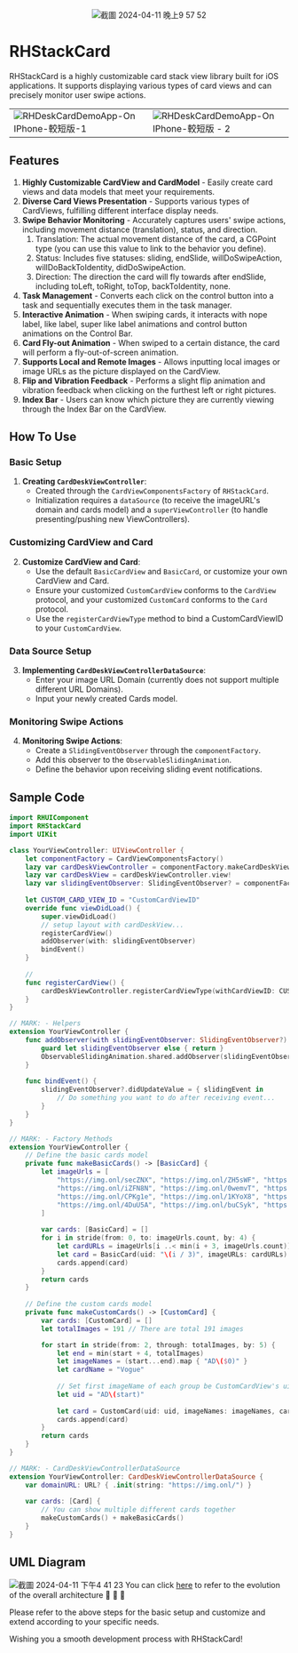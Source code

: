 <div align="center">
    <img src="https://github.com/HsinChungHan/RHStackCard/assets/38360195/812a03a0-3d45-4432-be86-6613c0e0d8cc" alt="截圖 2024-04-11 晚上9 57 52">
</div>

# RHStackCard
RHStackCard is a highly customizable card stack view library built for iOS applications. It supports displaying various types of card views and can precisely monitor user swipe actions.
<table>
  <tr>
    <td>
      <img src="https://github.com/HsinChungHan/RHStackCard/assets/38360195/fc5841bc-c1c8-405b-989b-f22b0f768886" alt="RHDeskCardDemoApp-On IPhone-較短版-1">
    </td>
    <td>
      <img src="https://github.com/HsinChungHan/RHStackCard/assets/38360195/9d2adde6-3efa-4995-967d-000c8cc8164f" alt="RHDeskCardDemoApp-On IPhone-較短版 - 2">
    </td>
  </tr>
</table>





## Features

1. **Highly Customizable CardView and CardModel** - Easily create card views and data models that meet your requirements.
2. **Diverse Card Views Presentation** - Supports various types of CardViews, fulfilling different interface display needs.
3. **Swipe Behavior Monitoring** - Accurately captures users' swipe actions, including movement distance (translation), status, and direction.
   1. Translation: The actual movement distance of the card, a CGPoint type (you can use this value to link to the behavior you define).
   2. Status: Includes five statuses: sliding, endSlide, willDoSwipeAction, willDoBackToIdentity, didDoSwipeAction.
   3. Direction: The direction the card will fly towards after endSlide, including toLeft, toRight, toTop, backToIdentity, none.
4. **Task Management** - Converts each click on the control button into a task and sequentially executes them in the task manager.
5. **Interactive Animation** - When swiping cards, it interacts with nope label, like label, super like label animations and control button animations on the Control Bar.
6. **Card Fly-out Animation** - When swiped to a certain distance, the card will perform a fly-out-of-screen animation.
7. **Supports Local and Remote Images** - Allows inputting local images or image URLs as the picture displayed on the CardView.
8. **Flip and Vibration Feedback** - Performs a slight flip animation and vibration feedback when clicking on the furthest left or right pictures.
9. **Index Bar** - Users can know which picture they are currently viewing through the Index Bar on the CardView.

## How To Use

### Basic Setup

1. **Creating `CardDeskViewController`**:
    - Created through the `CardViewComponentsFactory` of `RHStackCard`.
    - Initialization requires a `dataSource` (to receive the imageURL's domain and cards model) and a `superViewController` (to handle presenting/pushing new ViewControllers).

### Customizing CardView and Card

2. **Customize CardView and Card**:
    - Use the default `BasicCardView` and `BasicCard`, or customize your own CardView and Card.
    - Ensure your customized `CustomCardView` conforms to the `CardView` protocol, and your customized `CustomCard` conforms to the `Card` protocol.
    - Use the `registerCardViewType` method to bind a CustomCardViewID to your `CustomCardView`.

### Data Source Setup

3. **Implementing `CardDeskViewControllerDataSource`**:
    - Enter your image URL Domain (currently does not support multiple different URL Domains).
    - Input your newly created Cards model.

### Monitoring Swipe Actions

4. **Monitoring Swipe Actions**:
    - Create a `SlidingEventObserver` through the `componentFactory`.
    - Add this observer to the `ObservableSlidingAnimation`.
    - Define the behavior upon receiving sliding event notifications.

## Sample Code
```swift
import RHUIComponent
import RHStackCard
import UIKit

class YourViewController: UIViewController {
    let componentFactory = CardViewComponentsFactory()
    lazy var cardDeskViewController = componentFactory.makeCardDeskViewController(with: self, in: self)
    lazy var cardDeskView = cardDeskViewController.view!
    lazy var slidingEventObserver: SlidingEventObserver? = componentFactory.makeSlidingEventObserver()
    
    let CUSTOM_CARD_VIEW_ID = "CustomCardViewID"
    override func viewDidLoad() {
        super.viewDidLoad()
        // setup layout with cardDeskView...
        registerCardView()
        addObserver(with: slidingEventObserver)
        bindEvent()
    }
    
    //
    func registerCardView() {
        cardDeskViewController.registerCardViewType(withCardViewID: CUSTOM_CARD_VIEW_ID, cardViewType: CustomCardView.self)
    }
}

// MARK: - Helpers
extension YourViewController {
    func addObserver(with slidingEventObserver: SlidingEventObserver?) {
        guard let slidingEventObserver else { return }
        ObservableSlidingAnimation.shared.addObserver(slidingEventObserver)
    }
    
    func bindEvent() {
        slidingEventObserver?.didUpdateValue = { slidingEvent in
            // Do something you want to do after receiving event...
        }
    }
}

// MARK: - Factory Methods
extension YourViewController {
    // Define the basic cards model
    private func makeBasicCards() -> [BasicCard] {
        let imageUrls = [
            "https://img.onl/secZNX", "https://img.onl/ZH5sWF", "https://img.onl/svq3BT",
            "https://img.onl/iZFN8N", "https://img.onl/0wemvT", "https://img.onl/7XELcY",
            "https://img.onl/CPKg1e", "https://img.onl/1KYoX8", "https://img.onl/qR1lFr",
            "https://img.onl/4DuU5A", "https://img.onl/buCSyk", "https://img.onl/YtXgXr",
        ]
        
        var cards: [BasicCard] = []
        for i in stride(from: 0, to: imageUrls.count, by: 4) {
            let cardURLs = imageUrls[i ..< min(i + 3, imageUrls.count)].compactMap { URL(string: $0) }
            let card = BasicCard(uid: "\(i / 3)", imageURLs: cardURLs)
            cards.append(card)
        }
        return cards
    }
    
    // Define the custom cards model
    private func makeCustomCards() -> [CustomCard] {
        var cards: [CustomCard] = []
        let totalImages = 191 // There are total 191 images

        for start in stride(from: 2, through: totalImages, by: 5) {
            let end = min(start + 4, totalImages)
            let imageNames = (start...end).map { "AD\($0)" }
            let cardName = "Vogue"
            
            // Set first imageName of each group be CustomCardView's uid
            let uid = "AD\(start)"
            
            let card = CustomCard(uid: uid, imageNames: imageNames, cardViewTypeName: CUSTOM_CARD_VIEW_ID, cardName: cardName)
            cards.append(card)
        }
        return cards
    }
}

// MARK: - CardDeskViewControllerDataSource
extension YourViewController: CardDeskViewControllerDataSource {
    var domainURL: URL? { .init(string: "https://img.onl/") }
    
    var cards: [Card] {
        // You can show multiple different cards together
        makeCustomCards() + makeBasicCards()
    }
}
```

## UML Diagram
![截圖 2024-04-11 下午4 41 23](https://github.com/HsinChungHan/RHStackCard/assets/38360195/72dd74f2-8bc1-4d0a-bacb-e342fe10381f)
You can click [here][1] to refer to the evolution of the overall architecture 🙌 🙌 🙌


Please refer to the above steps for the basic setup and customize and extend according to your specific needs.

Wishing you a smooth development process with RHStackCard!

[1]: https://drive.google.com/file/d/1BRiJ8oPmWHbx3fGlvOD6m_AFSIulCiNq/view?usp=sharing "UML draw.io"
